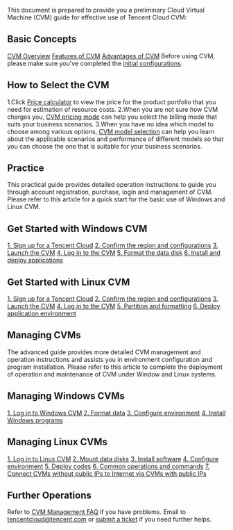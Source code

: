 This document is prepared to provide you a preliminary Cloud Virtual Machine (CVM) guide for effective use of Tencent Cloud CVM:

## Basic Concepts
[CVM Overview](https://cloud.tencent.com/doc/product/213/495)
[Features of CVM](https://cloud.tencent.com/doc/product/213/3035)
[Advantages of CVM](https://cloud.tencent.com/doc/product/213/3036)
Before using CVM, please make sure you've completed the [initial configurations](https://cloud.tencent.com/doc/product/213/6090).

## How to Select the CVM

1.Click [Price calculator](https://buy.cloud.tencent.com/calculator/cvm) to view the price for the product portfolio that you need for estimation of resource costs. 
2.When you are not sure how CVM charges you, [CVM pricing mode](https://cloud.tencent.com/doc/product/213/2180) can help you select the billing mode that suits your business scenarios.
3.When you have no idea which model to choose among various options, [CVM model selection](https://cloud.tencent.com/document/product/213/7153) can help you learn about the applicable scenarios and performance of different models so that you can choose the one that is suitable for your business scenarios.

## Practice
This practical guide provides detailed operation instructions to guide you through account registration, purchase, login and management of CVM. Please refer to this article for a quick start for the basic use of Windows and Linux CVM.

## Get Started with Windows CVM
[1. Sign up for a Tencent Cloud](https://cloud.tencent.com/doc/product/213/6090)
[2. Confirm the region and configurations](https://cloud.tencent.com/doc/product/213/2764)
[3. Launch the CVM](https://cloud.tencent.com/doc/product/213/2764)
[4. Log in to the CVM](https://cloud.tencent.com/doc/product213/2764)
[5. Format the data disk](https://cloud.tencent.com/doc/product/213/2764)
[6. Install and deploy applications](https://cloud.tencent.com/doc/product/213/2764)

## Get Started with Linux CVM
[1. Sign up for a Tencent Cloud](https://cloud.tencent.com/doc/product/213/6090)
[2. Confirm the region and configurations](https://cloud.tencent.com/doc/product/213/2937)
[3. Launch the CVM](https://cloud.tencent.com/doc/product/213/2972)
[4. Log in to the CVM](https://cloud.tencent.com/doc/product/213/2973)
[5. Partition and formatting](https://cloud.tencent.com/doc/product/213/2974)
[6. Deploy application environment](https://cloud.tencent.com/doc/product/213/2975)

## Managing CVMs
The advanced guide provides more detailed CVM management and operation instructions and assists you in environment configuration and program installation. Please refer to this article to complete the deployment of operation and maintenance of CVM under Window and Linux systems.

## Managing Windows CVMs
[1. Log in to Windows CVM](http://cloud.tencent.com/doc/product/213/Windows%E6%9C%BA%E5%99%A8%E7%99%BB%E5%BD%95%E6%9C%89%E5%85%AC%E7%BD%91IP%E7%9A%84Windows%E4%BA%91%E6%9C%8D%E5%8A%A1%E5%99%A8)
[2. Format data](http://cloud.tencent.com/doc/product/213/Windows%E4%BA%91%E6%9C%8D%E5%8A%A1%E5%99%A8%E6%95%B0%E6%8D%AE%E7%9B%98%E5%88%86%E5%8C%BA%E5%92%8C%E6%A0%BC%E5%BC%8F%E5%8C%96)
[3. Configure environment](http://cloud.tencent.com/doc/product/213/%E5%AE%89%E8%A3%85%E9%85%8D%E7%BD%AEIIS%E5%8F%8APHP)
[4. Install Windows programs](http://cloud.tencent.com/doc/product/213/%E4%B8%8A%E4%BC%A0%E6%96%87%E4%BB%B6%E5%88%B0Windows%E4%BA%91%E6%9C%8D%E5%8A%A1%E5%99%A8)

## Managing Linux CVMs
[1. Log in to Linux CVM](http://cloud.tencent.com/doc/product/213/Windows%E6%9C%BA%E5%99%A8%E4%BD%BF%E7%94%A8%E5%AF%86%E7%A0%81%E7%99%BB%E5%BD%95%E6%9C%89%E5%85%AC%E7%BD%91IP%E7%9A%84Linux%E4%BA%91%E6%9C%8D%E5%8A%A1%E5%99%A8)
[2. Mount data disks](http://cloud.tencent.com/doc/product/213/%E4%BD%BF%E7%94%A8MBR%E5%88%86%E5%8C%BA%E8%A1%A8%E5%88%86%E5%8C%BA%E5%B9%B6%E6%A0%BC%E5%BC%8F%E5%8C%96)
[3. Install software](http://cloud.tencent.com/doc/product/213/CentOS%E7%8E%AF%E5%A2%83%E4%B8%8B%E9%80%9A%E8%BF%87YUM%E5%AE%89%E8%A3%85%E8%BD%AF%E4%BB%B6)
[4. Configure environment](http://cloud.tencent.com/doc/product/213/CentOS%E4%B8%8BLNMP%E7%8E%AF%E5%A2%83%E9%85%8D%E7%BD%AE)
[5. Deploy codes](http://cloud.tencent.com/doc/product/213/Windows%E6%9C%BA%E5%99%A8%E9%80%9A%E8%BF%87WinSCP%E4%B8%8A%E4%BC%A0%E6%96%87%E4%BB%B6)
[6. Common operations and commands](http://cloud.tencent.com/doc/product/213/Linux%E5%B8%B8%E7%94%A8%E6%93%8D%E4%BD%9C%E5%8F%8A%E5%91%BD%E4%BB%A4)
[7. Connect CVMs without public IPs to Internet via CVMs with public IPs](http://cloud.tencent.com/doc/product/213/%E6%97%A0%E5%85%AC%E7%BD%91CVM%E9%80%9A%E8%BF%87%E5%B8%A6%E5%85%AC%E7%BD%91CVM%E5%87%BA%E8%AE%BF%E5%85%AC%E7%BD%91)

## Further Operations
Refer to [CVM Management FAQ](https://cloud.tencent.com/doc/product/213/2539) if you have problems. Email to tencentcloud@tencent.com or [submit a ticket](https://console.cloud.tencent.com/workorder?language=en) if you need further helps.